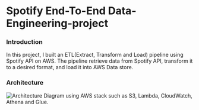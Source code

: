 # Spotify End-To-End Data-Engineering-project

### Introduction
In this project, I built an ETL(Extract, Transform and Load) pipeline using Spotify API on AWS. The pipeline retrieve data from Spotify API, transform it to a desired format, and load it into AWS Data store.

### Architecture
![Architecture Diagram]()
 using AWS stack such as S3, Lambda, CloudWatch, Athena and Glue.
